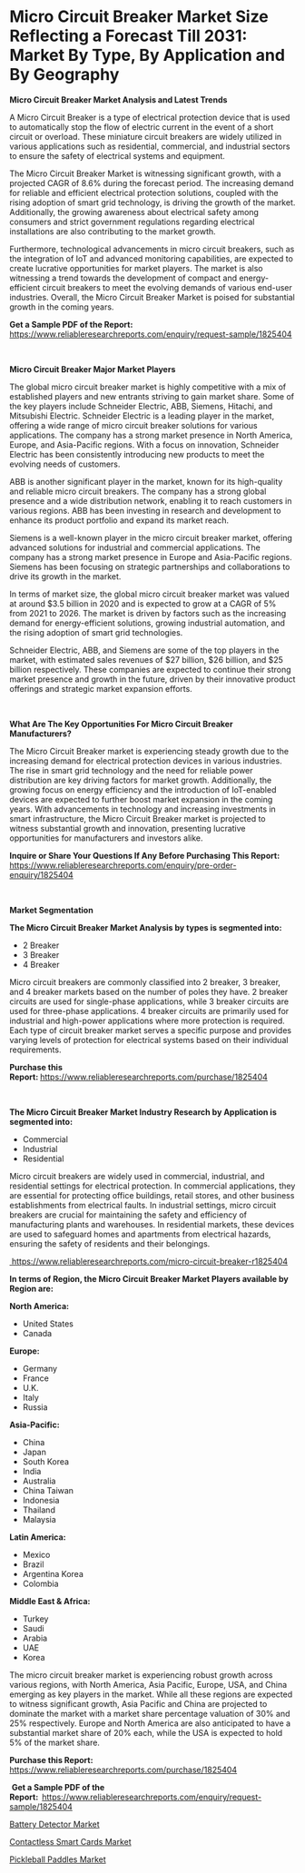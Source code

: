 <p><h1>Micro Circuit Breaker Market Size Reflecting a Forecast Till 2031: Market By Type, By Application and By Geography</h1></p><p><strong>Micro Circuit Breaker Market Analysis and Latest Trends</strong></p>
<p><p>A Micro Circuit Breaker is a type of electrical protection device that is used to automatically stop the flow of electric current in the event of a short circuit or overload. These miniature circuit breakers are widely utilized in various applications such as residential, commercial, and industrial sectors to ensure the safety of electrical systems and equipment.</p><p>The Micro Circuit Breaker Market is witnessing significant growth, with a projected CAGR of 8.6% during the forecast period. The increasing demand for reliable and efficient electrical protection solutions, coupled with the rising adoption of smart grid technology, is driving the growth of the market. Additionally, the growing awareness about electrical safety among consumers and strict government regulations regarding electrical installations are also contributing to the market growth.</p><p>Furthermore, technological advancements in micro circuit breakers, such as the integration of IoT and advanced monitoring capabilities, are expected to create lucrative opportunities for market players. The market is also witnessing a trend towards the development of compact and energy-efficient circuit breakers to meet the evolving demands of various end-user industries. Overall, the Micro Circuit Breaker Market is poised for substantial growth in the coming years.</p></p>
<p><strong>Get a Sample PDF of the Report:&nbsp;</strong> <a href="https://www.reliableresearchreports.com/enquiry/request-sample/1825404">https://www.reliableresearchreports.com/enquiry/request-sample/1825404</a></p>
<p>&nbsp;</p>
<p><strong>Micro Circuit Breaker Major Market Players</strong></p>
<p><p>The global micro circuit breaker market is highly competitive with a mix of established players and new entrants striving to gain market share. Some of the key players include Schneider Electric, ABB, Siemens, Hitachi, and Mitsubishi Electric. Schneider Electric is a leading player in the market, offering a wide range of micro circuit breaker solutions for various applications. The company has a strong market presence in North America, Europe, and Asia-Pacific regions. With a focus on innovation, Schneider Electric has been consistently introducing new products to meet the evolving needs of customers.</p><p>ABB is another significant player in the market, known for its high-quality and reliable micro circuit breakers. The company has a strong global presence and a wide distribution network, enabling it to reach customers in various regions. ABB has been investing in research and development to enhance its product portfolio and expand its market reach.</p><p>Siemens is a well-known player in the micro circuit breaker market, offering advanced solutions for industrial and commercial applications. The company has a strong market presence in Europe and Asia-Pacific regions. Siemens has been focusing on strategic partnerships and collaborations to drive its growth in the market.</p><p>In terms of market size, the global micro circuit breaker market was valued at around $3.5 billion in 2020 and is expected to grow at a CAGR of 5% from 2021 to 2026. The market is driven by factors such as the increasing demand for energy-efficient solutions, growing industrial automation, and the rising adoption of smart grid technologies.</p><p>Schneider Electric, ABB, and Siemens are some of the top players in the market, with estimated sales revenues of $27 billion, $26 billion, and $25 billion respectively. These companies are expected to continue their strong market presence and growth in the future, driven by their innovative product offerings and strategic market expansion efforts.</p></p>
<p>&nbsp;</p>
<p><strong>What Are The Key Opportunities For Micro Circuit Breaker Manufacturers?</strong></p>
<p><p>The Micro Circuit Breaker market is experiencing steady growth due to the increasing demand for electrical protection devices in various industries. The rise in smart grid technology and the need for reliable power distribution are key driving factors for market growth. Additionally, the growing focus on energy efficiency and the introduction of IoT-enabled devices are expected to further boost market expansion in the coming years. With advancements in technology and increasing investments in smart infrastructure, the Micro Circuit Breaker market is projected to witness substantial growth and innovation, presenting lucrative opportunities for manufacturers and investors alike.</p></p>
<p><strong>Inquire or Share Your Questions If Any Before Purchasing This Report:</strong> <a href="https://www.reliableresearchreports.com/enquiry/pre-order-enquiry/1825404">https://www.reliableresearchreports.com/enquiry/pre-order-enquiry/1825404</a></p>
<p>&nbsp;</p>
<p><strong>Market Segmentation</strong></p>
<p><strong>The Micro Circuit Breaker Market Analysis by types is segmented into:</strong></p>
<p><ul><li>2 Breaker</li><li>3 Breaker</li><li>4 Breaker</li></ul></p>
<p><p>Micro circuit breakers are commonly classified into 2 breaker, 3 breaker, and 4 breaker markets based on the number of poles they have. 2 breaker circuits are used for single-phase applications, while 3 breaker circuits are used for three-phase applications. 4 breaker circuits are primarily used for industrial and high-power applications where more protection is required. Each type of circuit breaker market serves a specific purpose and provides varying levels of protection for electrical systems based on their individual requirements.</p></p>
<p><strong>Purchase this Report:&nbsp;</strong><a href="https://www.reliableresearchreports.com/purchase/1825404">https://www.reliableresearchreports.com/purchase/1825404</a></p>
<p>&nbsp;</p>
<p><strong>The Micro Circuit Breaker Market Industry Research by Application is segmented into:</strong></p>
<p><ul><li>Commercial</li><li>Industrial</li><li>Residential</li></ul></p>
<p><p>Micro circuit breakers are widely used in commercial, industrial, and residential settings for electrical protection. In commercial applications, they are essential for protecting office buildings, retail stores, and other business establishments from electrical faults. In industrial settings, micro circuit breakers are crucial for maintaining the safety and efficiency of manufacturing plants and warehouses. In residential markets, these devices are used to safeguard homes and apartments from electrical hazards, ensuring the safety of residents and their belongings.</p></p>
<p><a href="https://www.reliableresearchreports.com/micro-circuit-breaker-r1825404">&nbsp;https://www.reliableresearchreports.com/micro-circuit-breaker-r1825404</a></p>
<p><strong>In terms of Region, the Micro Circuit Breaker Market Players available by Region are:</strong></p>
<p>
    <p> <strong> North America: </strong>
        <ul>
            <li>United States</li>
            <li>Canada</li>
        </ul>
        </p> 
    <p> <strong> Europe: </strong>
        <ul>
            <li>Germany</li>
            <li>France</li>
            <li>U.K.</li>
            <li>Italy</li>
            <li>Russia</li>
        </ul>
        </p> 
    <p> <strong> Asia-Pacific: </strong>
        <ul>
            <li>China</li>
            <li>Japan</li>
            <li>South Korea</li>
            <li>India</li>
            <li>Australia</li>
            <li>China Taiwan</li>
            <li>Indonesia</li>
            <li>Thailand</li>
            <li>Malaysia</li>
        </ul>
        </p> 
    <p> <strong> Latin America: </strong>
        <ul>
            <li>Mexico</li>
            <li>Brazil</li>
            <li>Argentina Korea</li>
            <li>Colombia</li>
        </ul>
        </p> 
    <p> <strong> Middle East & Africa: </strong>
        <ul>
            <li>Turkey</li>
            <li>Saudi</li>
            <li>Arabia</li>
            <li>UAE</li>
            <li>Korea</li>
        </ul>
    </p>
    </p>
<p><p>The micro circuit breaker market is experiencing robust growth across various regions, with North America, Asia Pacific, Europe, USA, and China emerging as key players in the market. While all these regions are expected to witness significant growth, Asia Pacific and China are projected to dominate the market with a market share percentage valuation of 30% and 25% respectively. Europe and North America are also anticipated to have a substantial market share of 20% each, while the USA is expected to hold 5% of the market share.</p></p>
<p><strong>Purchase this Report: </strong><a href="https://www.reliableresearchreports.com/purchase/1825404">https://www.reliableresearchreports.com/purchase/1825404</a></p>
<p>&nbsp;<strong>Get a Sample PDF of the Report:&nbsp;&nbsp;</strong><a href="https://www.reliableresearchreports.com/enquiry/request-sample/1825404">https://www.reliableresearchreports.com/enquiry/request-sample/1825404</a></p>
<p><strong></strong></p>
<p><p><a href="https://www.linkedin.com/pulse/battery-detector-market-insight-trends-growth-forecasted-from-giu0c?trackingId=NDQxYjl6hDIgbmMvf%2F359Q%3D%3D">Battery Detector Market</a></p><p><a href="https://www.linkedin.com/pulse/contactless-smart-cards-market-trends-analysis-forecasted-mmwkc?trackingId=HS91%2BxfO80WjANCRMWF%2Bug%3D%3D">Contactless Smart Cards Market</a></p><p><a href="https://www.linkedin.com/pulse/pickleball-paddles-market-size-cagr-trends-2024-2030-rc3mc?trackingId=BBFJ8XglHcaS5lUGtetuWA%3D%3D">Pickleball Paddles Market</a></p></p>